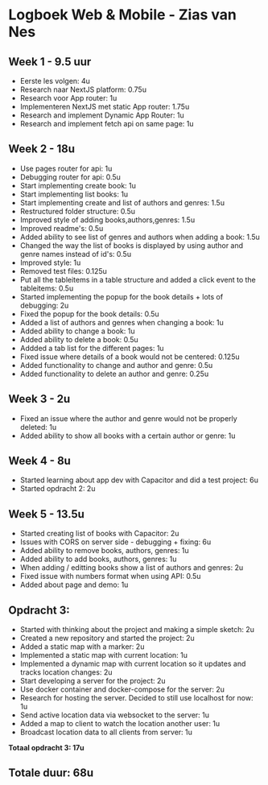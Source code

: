 # Logboek Web & Mobile - Zias van Nes

## Week 1 - 9.5 uur

- Eerste les volgen: 4u
- Research naar NextJS platform: 0.75u
- Research voor App router: 1u
- Implementeren NextJS met static App router: 1.75u
- Research and implement Dynamic App Router: 1u
- Research and implement fetch api on same page: 1u

## Week 2 - 18u

- Use pages router for api: 1u
- Debugging router for api: 0.5u
- Start implementing create book: 1u
- Start implementing list books: 1u
- Start implementing create and list of authors and genres: 1.5u
- Restructured folder structure: 0.5u
- Improved style of adding books,authors,genres: 1.5u
- Improved readme's: 0.5u
- Added ability to see list of genres and authors when adding a book: 1.5u
- Changed the way the list of books is displayed by using author and genre names instead of id's: 0.5u
- Improved style: 1u
- Removed test files: 0.125u
- Put all the tableitems in a table structure and added a click event to the tableitems: 0.5u
- Started implementing the popup for the book details + lots of debugging: 2u
- Fixed the popup for the book details: 0.5u
- Added a list of authors and genres when changing a book: 1u
- Added ability to change a book: 1u
- Added ability to delete a book: 0.5u
- Addded a tab list for the different pages: 1u
- Fixed issue where details of a book would not be centered: 0.125u
- Added functionality to change and author and genre: 0.5u
- Added functionality to delete an author and genre: 0.25u

## Week 3 - 2u

- Fixed an issue where the author and genre would not be properly deleted: 1u
- Added ability to show all books with a certain author or genre: 1u

## Week 4 - 8u

- Started learning about app dev with Capacitor and did a test project: 6u
- Started opdracht 2: 2u

## Week 5 - 13.5u

- Started creating list of books with Capacitor: 2u
- Issues with CORS on server side - debugging + fixing: 6u
- Added ability to remove books, authors, genres: 1u
- Added ability to add books, authors, genres: 1u
- When adding / editting books show a list of authors and genres: 2u
- Fixed issue with numbers format when using API: 0.5u
- Added about page and demo: 1u

## Opdracht 3:

- Started with thinking about the project and making a simple sketch: 2u
- Created a new repository and started the project: 2u
- Added a static map with a marker: 2u
- Implemented a static map with current location: 1u
- Implemented a dynamic map with current location so it updates and tracks location changes: 2u
- Start developing a server for the project: 2u
- Use docker container and docker-compose for the server: 2u
- Research for hosting the server. Decided to still use localhost for now: 1u
- Send active location data via websocket to the server: 1u
- Added a map to client to watch the location another user: 1u
- Broadcast location data to all clients from server: 1u

**Totaal opdracht 3: 17u**

## Totale duur: 68u
